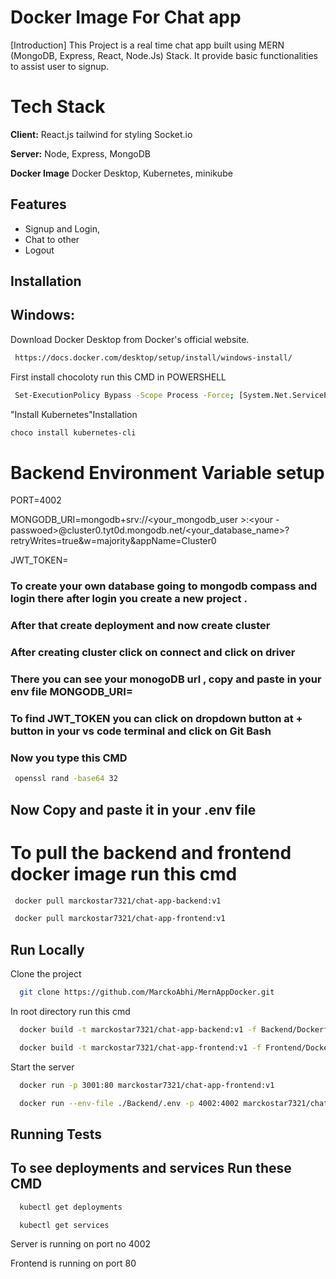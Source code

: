 
# Docker Image For Chat app

[Introduction]
This Project is a real time chat app built using MERN (MongoDB, Express, React, Node.Js) Stack.
It provide basic functionalities to assist user to signup.






# Tech Stack

**Client:** React.js tailwind for styling
Socket.io

**Server:** Node, Express, MongoDB

**Docker Image** Docker Desktop, Kubernetes, minikube





## Features

- Signup and Login,
- Chat to other 
- Logout



## Installation


## Windows:

Download Docker Desktop from Docker's official website.

```bash
 https://docs.docker.com/desktop/setup/install/windows-install/
```

 First install chocoloty run this CMD in POWERSHELL
```bash
 Set-ExecutionPolicy Bypass -Scope Process -Force; [System.Net.ServicePointManager]::SecurityProtocol = [System.Net.ServicePointManager]::SecurityProtocol -bor 3072; iex ((New-Object System.Net.WebClient).DownloadString('https://community.chocolatey.org/install.ps1'))
```
 "Install Kubernetes"Installation


 ```bash
 choco install kubernetes-cli
```


# Backend Environment Variable setup

PORT=4002

MONGODB_URI=mongodb+srv://<your_mongodb_user >:<your -passwoed>@cluster0.tyt0d.mongodb.net/<your_database_name>?retryWrites=true&w=majority&appName=Cluster0

JWT_TOKEN=

### To create your own database going to mongodb compass and login there after login you create a new project .
### After that create deployment and now create cluster 
### After creating cluster click on connect and click on driver 
### There you can see your monogoDB url , copy and paste in your env file MONGODB_URI= 

### To find JWT_TOKEN you can click on dropdown button at + button in your vs code terminal and click on Git Bash
### Now you type this CMD


```bash
 openssl rand -base64 32 
```

## Now Copy and paste it in your .env file

# To pull the backend  and frontend  docker image run this cmd

```bash
 docker pull marckostar7321/chat-app-backend:v1
```

```bash
 docker pull marckostar7321/chat-app-frontend:v1
```



## Run Locally

Clone the project

```bash
  git clone https://github.com/MarckoAbhi/MernAppDocker.git
```

In root directory run this cmd 

```bash
  docker build -t marckostar7321/chat-app-backend:v1 -f Backend/Dockerfile . 
```
```bash
  docker build -t marckostar7321/chat-app-frontend:v1 -f Frontend/Dockerfile . 
```

Start the server

```bash
  docker run -p 3001:80 marckostar7321/chat-app-frontend:v1
```
```bash
  docker run --env-file ./Backend/.env -p 4002:4002 marckostar7321/chat-app-backend:v1
```




## Running Tests

## To see deployments and services Run these CMD

```bash
  kubectl get deployments
```
```bash
  kubectl get services
```

Server is running on 
port no 4002

Frontend is running on port 80
